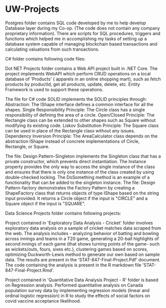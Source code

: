 # UW-Projects
Postgres folder contains SQL code developed by me to help develop Database layer during my Co-op. (The code does not contain any company proprietary information). There are scripts for SQL procedures, triggers and functions which helped me in accomplishing my tasks of setting up a database system capable of managing blockchain based transactions and calculating valuations from such transactions.

C# folder contains following code files:

Dot NET Projects folder contains a Web API project built in .NET Core. The project implements WebAPI which perform CRUD operations on a local database of 'Products' ( apparels in an online shopping mart), such as fetch products by productId, get all products, update, delete, etc. Entity Framework is used to support these operations.

The file for C# code SOLID implements the SOLID principles through:
Abstraction: The IShape interface defines a common interface for all the shapes.
Single Responsibility Principle: The Circle class has a single responsibility of defining the area of a circle.
Open/Closed Principle: The Rectangle class can be extended to other shapes such as Square without modifying its existing code.
Liskov Substitution Principle: The Square class can be used in place of the Rectangle class without any issues.
Dependency Inversion Principle: The AreaCalculator class depends on the abstraction IShape instead of concrete implementations of Circle, Rectangle, or Square.


The file: Design Pattern-Singleton  implements the Singleton class that has a private constructor, which prevents direct instantiation. The Instance property provides the only way to access the single instance of the class and ensures that there is only one instance of the class created by using double-checked locking. The DoSomething method is an example of a functionality that can be added to the singleton instance.
The file: Design Pattern-factory demonstrates the Factory Pattern by creating a ShapeFactory class that returns objects of type IShape based on the string input provided. It returns a Circle object if the input is "CIRCLE" and a Square object if the input is "SQUARE".


Data Science Projects folder contains following projects:

Project contained in 'Exploratory Data Analysis - Cricket' folder involves exploratory data analysis on a sample of cricket matches data scraped from the web. The analysis includes - analyzing behavior of batting and bowling across innings and teams in a T20 game, generating a 20-ball highlights of second innings of each game (that shows turning points of the game- such as wickets/outs, fours, sixes etc.), clustering games based on scores, optimizing Duckworth-Lewis method to generate our own based on sample data.
The results are present in the 'STAT-847-Final-Project.Pdf' document. The code containing the analysis is present in the R markdown file 'STAT-847-Final-Project.Rmd'.

Project contained in 'Quantitative Data Analysis Project - R' folder is based on Regression analysis. Performed quantitative analysis on Canada population survey data by implementing regression models (linear and ordinal logistic regression) in R to study the effects of social factors on covid vaccine acceptance likelihood.

